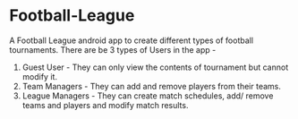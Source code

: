 # Football-League
A Football League android app to create different types of football tournaments.
There are be 3 types of Users in the app - 
1. Guest User - They can only view the contents of tournament but cannot modify it.
2. Team Managers - They can add and remove players from their teams.
3. League Managers - They can create match schedules, add/ remove teams and players and modify match results.
